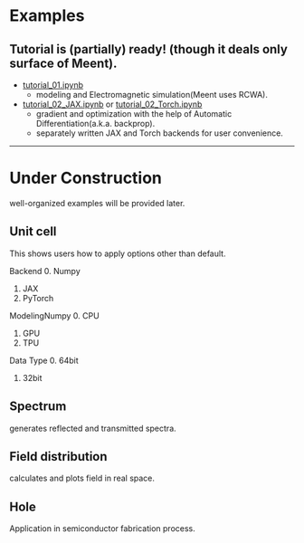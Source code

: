 # Examples

## Tutorial is (partially) ready! (though it deals only surface of Meent).

* [tutorial_01.ipynb](tutorial_01.ipynb)
  * modeling and Electromagnetic simulation(Meent uses RCWA).
* [tutorial_02_JAX.ipynb](tutorial_02_JAX.ipynb) or [tutorial_02_Torch.ipynb](tutorial_02_Torch.ipynb)
  * gradient and optimization with the help of Automatic Differentiation(a.k.a. backprop).
  * separately written JAX and Torch backends for user convenience.

---
# Under Construction
well-organized examples will be provided later.


Unit cell
---
This shows users how to apply options other than default.

Backend
0. Numpy
1. JAX
2. PyTorch

ModelingNumpy
0. CPU
1. GPU
2. TPU

Data Type
0. 64bit
1. 32bit

Spectrum
---
generates reflected and transmitted spectra.

Field distribution
---
calculates and plots field in real space.

Hole
---
Application in semiconductor fabrication process.